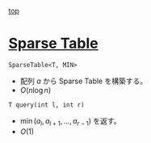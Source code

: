 [top](../README.md)

# [Sparse Table](./spt.hpp)

`SparseTable<T, MIN>`
- 配列 $a$ から Sparse Table を構築する。
- $O(n\log{n})$

`T query(int l, int r)`
- $\min(a_l, a_{l+1}, ... , a_{r-1})$ を返す。
- $O(1)$